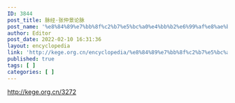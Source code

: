 ```yaml
---
ID: 3844
post_title: 脉经·张仲景论脉
post_name: '%e8%84%89%e7%bb%8f%c2%b7%e5%bc%a0%e4%bb%b2%e6%99%af%e8%ae%ba%e8%84%89'
author: Editor
post_date: 2022-02-10 16:31:36
layout: encyclopedia
link: 'http://kege.org.cn/encyclopedia/%e8%84%89%e7%bb%8f%c2%b7%e5%bc%a0%e4%bb%b2%e6%99%af%e8%ae%ba%e8%84%89'
published: true
tags: [ ]
categories: [ ]
---
```

http://kege.org.cn/3272